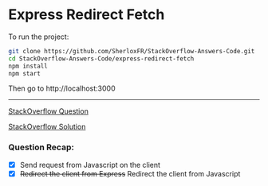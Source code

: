 # Express Redirect Fetch

To run the project:
```bash
git clone https://github.com/SherloxFR/StackOverflow-Answers-Code.git
cd StackOverflow-Answers-Code/express-redirect-fetch
npm install
npm start
```

Then go to http://localhost:3000

-------------------------

[StackOverflow Question](https://stackoverflow.com/questions/56089017/how-not-to-send-back-a-response-to-ajax-post-call-in-node-js)

[StackOverflow Solution](https://stackoverflow.com/questions/56089017/how-not-to-send-back-a-response-to-ajax-post-call-in-node-js/56090188#56090188)

### Question Recap:
- [x] Send request from Javascript on the client
- [x] ~~Redirect the client from Express~~ Redirect the client from Javascript
